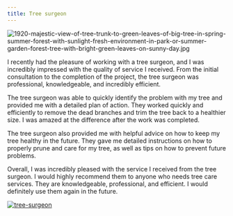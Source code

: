 ```yaml
---
title: Tree surgeon
---
```


![1920-majestic-view-of-tree-trunk-to-green-leaves-of-big-tree-in-spring-summer-forest-with-sunlight-fresh-environment-in-park-or-summer-garden-forest-tree-with-bright-green-leaves-on-sunny-day.jpg](/1920-majestic-view-of-tree-trunk-to-green-leaves-of-big-tree-in-spring-summer-forest-with-sunlight-fresh-environment-in-park-or-summer-garden-forest-tree-with-bright-green-leaves-on-sunny-day.jpg)

I recently had the pleasure of working with a tree surgeon, and I was incredibly impressed with the quality of service I received. From the initial consultation to the completion of the project, the tree surgeon was professional, knowledgeable, and incredibly efficient.

The tree surgeon was able to quickly identify the problem with my tree and provided me with a detailed plan of action. They worked quickly and efficiently to remove the dead branches and trim the tree back to a healthier size. I was amazed at the difference after the work was completed.

The tree surgeon also provided me with helpful advice on how to keep my tree healthy in the future. They gave me detailed instructions on how to properly prune and care for my tree, as well as tips on how to prevent future problems.

Overall, I was incredibly pleased with the service I received from the tree surgeon. I would highly recommend them to anyone who needs tree care services. They are knowledgeable, professional, and efficient. I would definitely use them again in the future.

[![tree-surgeon](<https://dabuttonfactory.com/button.png?t=CHECK+SERVICE&f=Noto+Sans-Bold&ts=26&tc=fff&hp=45&vp=20&c=11&bgt=unicolored&bgc=4bd42f>)](<https://www.bark.com/?a_aid=5d2d0e83cdc3>)
